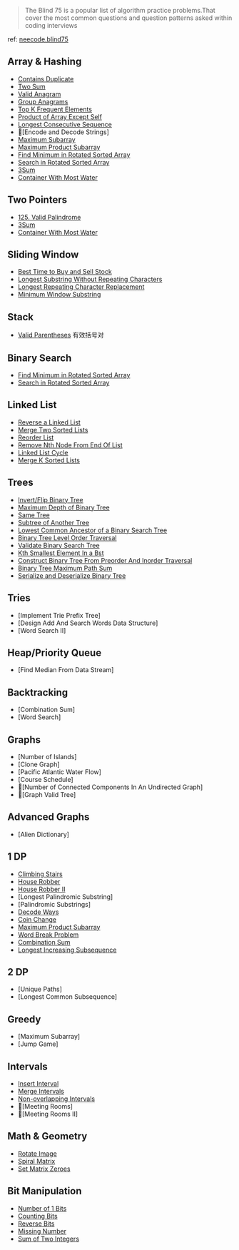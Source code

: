 > The Blind 75 is a popular list of algorithm practice problems.That cover the most common questions and question patterns asked within coding interviews

ref: [neecode.blind75](https://neetcode.io/practice)

## Array & Hashing

- [Contains Duplicate](https://leetcode.com/problems/contains-duplicate/)
- [Two Sum](https://leetcode.com/problems/two-sum/)
- [Valid Anagram](https://leetcode.com/problems/valid-anagram/)
- [Group Anagrams](https://leetcode.com/problems/group-anagrams/)
- [Top K Frequent Elements](https://leetcode.com/problems/top-k-frequent-elements/)
- [Product of Array Except Self](https://leetcode.com/problems/product-of-array-except-self/)
- [Longest Consecutive Sequence](https://leetcode.com/problems/longest-consecutive-sequence/)
- 🔐[Encode and Decode Strings]
- [Maximum Subarray](https://leetcode.com/problems/maximum-subarray/)
- [Maximum Product Subarray](https://leetcode.com/problems/maximum-product-subarray/)
- [Find Minimum in Rotated Sorted Array](https://leetcode.com/problems/find-minimum-in-rotated-sorted-array/)
- [Search in Rotated Sorted Array](https://leetcode.com/problems/search-in-rotated-sorted-array/)
- [3Sum](https://leetcode.com/problems/3sum/)
- [Container With Most Water](https://leetcode.com/problems/container-with-most-water/)

## Two Pointers

- [125. Valid Palindrome](https://leetcode.com/problems/valid-palindrome/)
- [3Sum](https://leetcode.com/problems/3sum/)
- [Container With Most Water](https://leetcode.com/problems/container-with-most-water/)

## Sliding Window

- [Best Time to Buy and Sell Stock](https://leetcode.com/problems/best-time-to-buy-and-sell-stock/)
- [Longest Substring Without Repeating Characters](https://leetcode.com/problems/longest-substring-without-repeating-characters/)
- [Longest Repeating Character Replacement](https://leetcode.com/problems/longest-repeating-character-replacement/)
- [Minimum Window Substring](https://leetcode.com/problems/minimum-window-substring/)

## Stack

- [Valid Parentheses](https://leetcode.com/problems/valid-parentheses/) 有效括号对

## Binary Search

- [Find Minimum in Rotated Sorted Array](https://leetcode.com/problems/find-minimum-in-rotated-sorted-array/)
- [Search in Rotated Sorted Array](https://leetcode.com/problems/search-in-rotated-sorted-array/)

## Linked List

- [Reverse a Linked List](https://leetcode.com/problems/reverse-linked-list/)
- [Merge Two Sorted Lists](https://leetcode.com/problems/merge-two-sorted-lists/)
- [Reorder List](https://leetcode.com/problems/reorder-list/)
- [Remove Nth Node From End Of List](https://leetcode.com/problems/remove-nth-node-from-end-of-list/)
- [Linked List Cycle](https://leetcode.com/problems/linked-list-cycle/)
- [Merge K Sorted Lists](https://leetcode.com/problems/merge-k-sorted-lists/)

## Trees

- [Invert/Flip Binary Tree](https://leetcode.com/problems/invert-binary-tree/)
- [Maximum Depth of Binary Tree](https://leetcode.com/problems/maximum-depth-of-binary-tree/)
- [Same Tree](https://leetcode.com/problems/same-tree/)
- [Subtree of Another Tree](https://leetcode.com/problems/subtree-of-another-tree/)
- [Lowest Common Ancestor of a Binary Search Tree](https://leetcode.com/problems/lowest-common-ancestor-of-a-binary-search-tree/)
- [Binary Tree Level Order Traversal](https://leetcode.com/problems/binary-tree-level-order-traversal/)
- [Validate Binary Search Tree](https://leetcode.com/problems/validate-binary-search-tree/)
- [Kth Smallest Element In a Bst](https://leetcode.com/problems/kth-smallest-element-in-a-bst/)
- [Construct Binary Tree From Preorder And Inorder Traversal](https://leetcode.com/problems/construct-binary-tree-from-preorder-and-inorder-traversal/)
- [Binary Tree Maximum Path Sum](https://leetcode.com/problems/binary-tree-maximum-path-sum/)
- [Serialize and Deserialize Binary Tree](https://leetcode.com/problems/serialize-and-deserialize-binary-tree/)

## Tries

- [Implement Trie Prefix Tree]
- [Design Add And Search Words Data Structure]
- [Word Search II]

## Heap/Priority Queue

- [Find Median From Data Stream]

## Backtracking

- [Combination Sum]
- [Word Search]

## Graphs

- [Number of Islands]
- [Clone Graph]
- [Pacific Atlantic Water Flow]
- [Course Schedule]
- 🔐[Number of Connected Components In An Undirected Graph]
- 🔐[Graph Valid Tree]

## Advanced Graphs

- [Alien Dictionary]

## 1 DP

- [Climbing Stairs](https://leetcode.com/problems/climbing-stairs/)
- [House Robber](https://leetcode.com/problems/house-robber/)
- [House Robber II](https://leetcode.com/problems/house-robber-ii/)
- [Longest Palindromic Substring]
- [Palindromic Substrings]
- [Decode Ways](https://leetcode.com/problems/decode-ways/)
- [Coin Change](https://leetcode.com/problems/coin-change/)
- [Maximum Product Subarray](https://leetcode.com/problems/maximum-product-subarray/)
- [Word Break Problem](https://leetcode.com/problems/word-break/)
- [Combination Sum](https://leetcode.com/problems/combination-sum-iv/)
- [Longest Increasing Subsequence](https://leetcode.com/problems/longest-increasing-subsequence/)

## 2 DP

- [Unique Paths]
- [Longest Common Subsequence]

## Greedy

- [Maximum Subarray]
- [Jump Game]

## Intervals

- [Insert Interval](https://leetcode.com/problems/insert-interval/)
- [Merge Intervals](https://leetcode.com/problems/merge-intervals/)
- [Non-overlapping Intervals](https://leetcode.com/problems/non-overlapping-intervals/)
- 🔐[Meeting Rooms]
- 🔐[Meeting Rooms II]

## Math & Geometry

- [Rotate Image](https://leetcode.com/problems/rotate-image/)
- [Spiral Matrix](https://leetcode.com/problems/spiral-matrix/)
- [Set Matrix Zeroes](https://leetcode.com/problems/set-matrix-zeroes/)

## Bit Manipulation

- [Number of 1 Bits](https://leetcode.com/problems/number-of-1-bits/)
- [Counting Bits](https://leetcode.com/problems/counting-bits/)
- [Reverse Bits](https://leetcode.com/problems/reverse-bits/)
- [Missing Number](https://leetcode.com/problems/missing-number/)
- [Sum of Two Integers](https://leetcode.com/problems/sum-of-two-integers/)
